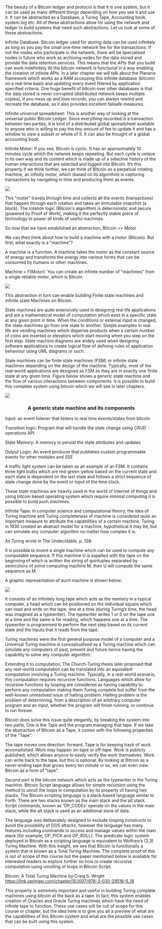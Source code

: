 The beauty of a Bitcoin ledger and protocol is that it is one system, but it can be used as many different things depending on how you see it and use it. It can be abstracted as a Database, a Turing Tape, Accounting book, system log etc. All of these abstractions allow for using the network and ledger to build systems that need such abstractions. Let us look at some of these abstractions.

Infinite Database: Bitcoin ledger used for storing data can be used infinitely as long as you pay the small one-time network fee for the transactions. If not the nodes who participate in the network, there will be specialised nodes in future who work as archiving nodes for the data stored and provide the data retention services. This means that the APIs that you build can work indefinitely till the bitcoin network is functional in a way enabling the creation of infinite APIs. In a later chapter we will talk about the Planaria framework which works as a RAM accessing this infinite database (bitcoin) on a real time basis and updating every event filtered by application specified criteria. One huge benefit of bitcoin over other databases is that the data stored is never corrupted (distributed network keeps multiple copies), if you mess up and lose records, you can always rewind and recreate the database, so it also provides excellent failsafe measures.

Infinite universal spreadsheet: This is another way of looking at the universal public Bitcoin Ledger. Since everything recorded is a transaction between two parties, it is kind of a distributed global spreadsheet available to anyone who is willing to pay the tiny amount of fee to update it and has a window to view a subset or whole of it. It can also be thought of a global accounting book.

Infinite Motor: If you see, Bitcoin is cyclic. It has an approximately 10 minutes cycle which the network keeps repeating. But each cycle is unique in its own way and its content which is made up of a selective history of the human interactions that are selected and logged into Bitcoin. It’s this property if we think further, we can think of Bitcoin as a perpetual rotating machine, an infinity motor, which (based on its algorithm) is capturing transactions by navigating in time and producing them as events.

<img src="./assets/BSVAcad-Dev_Chapter1-Image10a.gif"/>

This "motor" travels through time and collects all the events (transactions) that happen through each rotation and takes an immutable snapshot (a block). The rotation logic (Bitcoin's algorithm) is deterministic and secure (powered by Proof of Work), making it the perfectly stable piece of technology to power all kinds of useful machines.

So now that we have established an abstraction, Bitcoin == Motor

We can then think about how to build a machine with a motor (Bitcoin). But first, what exactly is a "machine"?

A machine is a function. A machine takes the motor as the constant source of energy and transforms the energy into various forms that can be consumed by humans or other machines.

Machine = F(Motor): You can create an infinite number of "machines" from a single reliable motor, which is Bitcoin.

<img src="./assets/BSVAcad-Dev_Chapter1-Image10b.gif"/>

This abstraction in turn can enable building Finite state machines and infinite state Machines on Bitcoin.

State machines are quite extensively used in designing real life applications and are a mathematical model of computation which exist in a specific state at any given point in time. When the conditions or external input is changed, the state machines go from one state to another. Simple examples in real life are vending machines which dispense products when a certain number of coins are inserted or elevators which start moving when you step on the first step. State machine diagrams are widely used when designing software applications to create logical flow of defining rules of application behaviour using UML diagrams or such.

State machines can be finite state machines (FSM) or infinite state machines depending on the design of the machine. Typically, most of the real-world applications are designed as FSM as they are in exactly one finite state at any given time. Figure below shows a generic state machine and the flow of various interactions between components. It is possible to build this complete system using bitcoin which we will see in later chapters.

<img src="./assets/BSVAcad-Dev_Chapter1-Image11-updated 1.jpg"/>
<h3 align = "center">A generic state machine and its components</h3>

Input: an event listener that listens to real time events/states from bitcoin

Transition logic: Program that will handle the state change using CRUD operations API

State Memory: A memory to persist the state attributes and updates

Output Logic: An event producer that publishes custom programmable events for other modules and SSE

A traffic light system can be taken as an example of an FSM. It contains three light bulbs which are red-green-yellow based on the current state and each state is dependent on the last state and follows a strict sequence of state change done by the event or input of the time clock.

These state machines are heavily used in the world of Internet of things and using bitcoin based operating system which require minimal computing it is possible to build such machines.

Infinite Tape: In computer science and computational theory, the idea of Turing machine and Turing completeness of machine is considered quite an important measure to attribute the capabilities of a certain machine. Turing in 1930 created an abstract model for a machine, hypothetical it may be, but can simulate any computer algorithm no matter how complex it is.

As Turing wrote in The Undecidable, p. 128:

It is possible to invent a single machine which can be used to compute any computable sequence. If this machine U is supplied with the tape on the beginning of which is written the string of quintuples separated by semicolons of some computing machine M, then U will compute the same sequence as M.

A graphic representation of such machine is shown below:

<img src="./assets/BSVAcad-Dev_Chapter1-Image11-updated 2.jpg"/>

It consists of an infinitely long tape which acts as the memory in a typical computer, a head which can be positioned on the individual square which can read and write on the tape, one at a time (during Turing’s time, the head was imagined as a typewriter). The typewriter writes 1 or 0 on the tape one at a time and the same is for reading, which happens one at a time. The typewriter is programmed to perform the next step based on its current state and the inputs that it reads from the tape.

Turing machines were the first general purpose model of a computer and a Universal Turing machine is conceptualised as a Turing machine which can simulate any computers of past, present and future hence having the capability to solve any computer algorithm.

Extending it to computation, The Church-Turing thesis later proposed that any real-world computation can be translated into an equivalent computation involving a Turing machine. Typically, in a real-world scenario, this computation requires recursive functions. Languages which allow for recursive functions by looping are considered as having capability to perform any computation making them Turing complete but suffer from the well-known unresolved issue of halting problem. Halting problem is the problem of determining, from a description of an arbitrary computer program and an input, whether the program will finish running, or continue to run forever.

Bitcoin does solve this issue quite elegantly, by breaking the system into two parts, One is the Tape and the program managing that tape. If we take the abstraction of Bitcoin as a Tape, it comes with the following properties of the “Tape”.

The tape moves one direction: forward.
Tape is for keeping track of work accomplished.
Work may happen on-tape or off-tape.
Work is publicly published, which allows anyone to easily verify the work themselves.
Work can write back to the tape, but this is optional.
By looking at Bitcoin as a never-ending tape that grows every ten minute or so, we can even view Bitcoin as a form of "tape".

Second part is the bitcoin network which acts as the typewriter in the Turing machine. Bitcoin Script language allows for simple recursion using the method to unroll the loops in computation by its property of having two stacks. The Bitcoin scripting language is a stack-based language similar to Forth. There are two stacks known as the main stack and the alt stack. Script commands, known as ‘OP_CODEs’ operate on the values in the main stack, while the alt stack is used as an additional store of data.

The language was deliberately designed to exclude looping constructs to avoid the possibility of DOS attacks, however the language has many features including commands to access and manage values within the main stack (for example, OP_PICK and OP_ROLL). The predicate logic system deployed in Bitcoin as a scripting language is equivalent to Wolfram’s (2,3) Turing Machine. With this insight, we see that Bitcoin is functionally a system that is known as a Total Turing Machine. The complete proof of this is out of scope of this course but the paper mentioned below is available for interested readers to explore further on how to create recursive computation using unrolling of loops in Bitcoin Script.

Bitcoin: A Total Turing Machine by Craig S. Wright https://link.springer.com/chapter/10.1007/978-3-030-29516-5_18

This property is extremely important and useful in building Turing complete machines using bitcoin at the back as a tape. In fact, this system enables creation of Oracles and Oracle Turing machines which have the need of infinite tape to function. These use cases will be out of scope for this course or chapter, but the idea here is to give you all a preview of what are the capabilities of this Bitcoin system and what are the possible use cases that can be built using this system.
